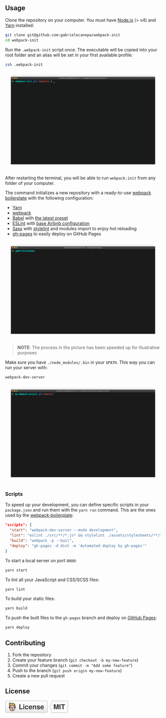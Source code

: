## Usage

Clone the repository on your computer. You must have [Node.js](https://nodejs.org) (> v4) and [Yarn](https://yarnpkg.com/lang/en/docs/install) installed:

```bash
git clone git@github.com:gabrielecanepa/webpack-init
cd webpack-init
```

Run the `.webpack-init` script once. The executable will be copied into your root folder and an alias will be set in your first available profile:

```bash
zsh .webpack-init
```

![](https://github.com/gabrielecanepa/assets/raw/master/webpack-init/screen1.gif?sanitize=true)

After restarting the terminal, you will be able to run `webpack:init` from any folder of your computer.

The command initializes a new repository with a ready-to-use [webpack boilerplate](https://github.com/gabrielecanepa/webpack-boilerplate) with the following configuration:

-   [Yarn](https://yarnpkg.com)
-   [webpack](https://webpack.js.org)
-   [Babel](https://babeljs.io) with [the latest preset](https://babeljs.io/docs/en/babel-preset-env)
-   [ESLint](https://eslint.org) with [base Airbnb configuration](https://www.npmjs.com/package/eslint-config-airbnb-base)
-   [Sass](http://sass-lang.com) with [stylelint](https://stylelint.io) and modules import to enjoy hot reloading
-   [gh-pages](https://www.npmjs.com/package/gh-pages) to easily deploy on GitHub Pages

![](https://github.com/gabrielecanepa/assets/raw/master/webpack-init/screen2.gif?sanitize=true)

> **NOTE**: The process in the picture has been speeded up for illustrative purposes

Make sure you have `./node_modules/.bin` in your `$PATH`. This way you can run your server with:

```bash
webpack-dev-server
```

![](https://github.com/gabrielecanepa/assets/raw/master/webpack-init/screen3.gif?sanitize=true)

### Scripts

To speed up your development, you can define specific scripts in your `package.json` and run them with the `yarn run` command. This are the ones used by the [webpack-boilerplate](https://github.com/gabrielecanepa/webpack-boilerplate/blob/master/package.json):

```json
"scripts": {
  "start": "webpack-dev-server --mode development",
  "lint": "eslint ./src/**/*.js* && stylelint ./assets/stylesheets/**/*.*css",
  "build": "webpack -p --bail",
  "deploy": "gh-pages -d dist -m 'Automated deploy by gh-pages'"
}
```

To start a local server on port `8080`:

```bash
yarn start
```

To lint all your JavaScript and CSS/SCSS files:

```bash
yarn lint
```

To build your static files:

```bash
yarn build
```

To push the built files to the `gh-pages` branch and deploy on [GitHub Pages](https://pages.github.com):

```bash
yarn deploy
```

## Contributing

1.  Fork the repository
2.  Create your feature branch (`git checkout -b my-new-feature`)
3.  Commit your changes (`git commit -m "Add some feature"`)
4.  Push to the branch (`git push origin my-new-feature`)
5.  Create a new pull request

## License

[![MIT license](https://github.com/gabrielecanepa/assets/raw/master/badges/mit.svg?sanitize=true)](https://gabriele.canepa.io/mit)
